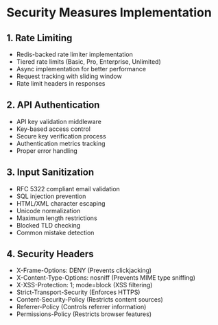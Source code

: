# Security Measures Implementation

## 1. Rate Limiting
- Redis-backed rate limiter implementation
- Tiered rate limits (Basic, Pro, Enterprise, Unlimited)
- Async implementation for better performance
- Request tracking with sliding window
- Rate limit headers in responses

## 2. API Authentication
- API key validation middleware
- Key-based access control
- Secure key verification process 
- Authentication metrics tracking
- Proper error handling

## 3. Input Sanitization
- RFC 5322 compliant email validation
- SQL injection prevention
- HTML/XML character escaping
- Unicode normalization
- Maximum length restrictions
- Blocked TLD checking
- Common mistake detection

## 4. Security Headers
- X-Frame-Options: DENY (Prevents clickjacking)
- X-Content-Type-Options: nosniff (Prevents MIME type sniffing)
- X-XSS-Protection: 1; mode=block (XSS filtering)
- Strict-Transport-Security (Enforces HTTPS)
- Content-Security-Policy (Restricts content sources)
- Referrer-Policy (Controls referrer information)
- Permissions-Policy (Restricts browser features)